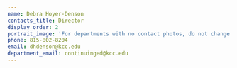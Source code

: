 ```yaml
---
name: Debra Hoyer-Denson
contacts_title: Director 
display_order: 2
portrait_image: 'For departments with no contact photos, do not change this field.'
phone: 815-802-8204
email: dhdenson@kcc.edu
department_email: continuinged@kcc.edu
---
```


